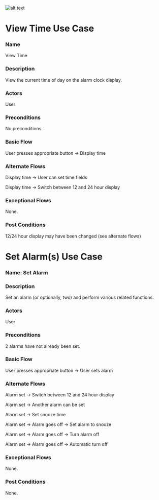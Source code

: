 
![alt text](../blob/master/00UseCaseDiagram.png "Logo Title Text 1")

# View Time Use Case
### Name
View Time
### Description
View the current time of day on the alarm clock display.
### Actors
User
### Preconditions
No preconditions.
### Basic Flow
User presses appropriate button -> Display time
### Alternate Flows
Display time -> User can set time fields

Display time -> Switch between 12 and 24 hour display
### Exceptional Flows
None.
### Post Conditions
12/24 hour display may have been changed (see alternate flows)

# Set Alarm(s) Use Case
### Name: Set Alarm
### Description
Set an alarm (or optionally, two) and perform various related functions.
### Actors
User
### Preconditions
2 alarms have not already been set.
### Basic Flow
User presses appropriate button -> User sets alarm
### Alternate Flows
Alarm set -> Switch between 12 and 24 hour display

Alarm set -> Another alarm can be set

Alarm set -> Set snooze time

Alarm set -> Alarm goes off -> Set alarm to snooze

Alarm set -> Alarm goes off -> Turn alarm off

Alarm set -> Alarm goes off -> Automatic turn off

### Exceptional Flows
None.
### Post Conditions
None.
